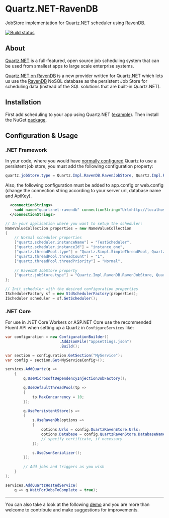 # Quartz.NET-RavenDB

JobStore implementation for Quartz.NET scheduler using RavenDB.

[![Build status](https://ci.appveyor.com/api/projects/status/y8252pb1yn59yul0?svg=true)](https://ci.appveyor.com/project/nefarius/quartznet-ravendb)

## About

[Quartz.NET](https://github.com/quartznet/quartznet) is a full-featured, open source job scheduling system that can be used from smallest apps to large scale enterprise systems.

[Quartz.NET on RavenDB](https://github.com/ravendb/quartznet-RavenDB) is a new provider written for Quartz.NET which lets us use the [RavenDB](https://ravendb.net/features) NoSQL database as the persistent Job Store for scheduling data (instead of the SQL solutions that are built-in Quartz.NET).

## Installation

First add scheduling to your app using Quartz.NET ([example](http://www.quartz-scheduler.net/documentation/quartz-2.x/quick-start.html)).
Then install the NuGet [package](https://www.nuget.org/packages/Quartz.Impl.RavenDB/).

## Configuration & Usage 

### .NET Framework

In your code, where you would have [normally configured](https://www.quartz-scheduler.net/documentation/quartz-3.x/tutorial/job-stores.html) Quartz to use a persistent job store, you must add the following configuration property:

```csharp
quartz.jobStore.type = Quartz.Impl.RavenDB.RavenJobStore, Quartz.Impl.RavenDB
```

Also, the following configuration must be added to app.config or web.config (change the connection string according to your server url, database name and ApiKey).

```xml
  <connectionStrings>
    <add name="quartznet-ravendb" connectionString="Url=http://localhost:8080;DefaultDatabase=MyDatabaseName"/>
  </connectionStrings>
```

```csharp
// In your application where you want to setup the scheduler:
NameValueCollection properties = new NameValueCollection
{
	// Normal scheduler properties
	["quartz.scheduler.instanceName"] = "TestScheduler",
	["quartz.scheduler.instanceId"] = "instance_one",
	["quartz.threadPool.type"] = "Quartz.Simpl.SimpleThreadPool, Quartz",
	["quartz.threadPool.threadCount"] = "1",
	["quartz.threadPool.threadPriority"] = "Normal",
	
	// RavenDB JobStore property
	["quartz.jobStore.type"] = "Quartz.Impl.RavenDB.RavenJobStore, Quartz.Impl.RavenDB"
};

// Init scheduler with the desired configuration properties
ISchedulerFactory sf = new StdSchedulerFactory(properties);
IScheduler scheduler = sf.GetScheduler();
```

### .NET Core

For use in .NET Core Workers or ASP.NET Core use the recommended Fluent API when setting up a Quartz in `ConfigureServices` like:

```csharp
var configuration = new ConfigurationBuilder()
                        .AddJsonFile("appsettings.json")
                        .Build();

var section = configuration.GetSection("MyService");
var config = section.Get<MyServiceConfig>();

services.AddQuartz(q =>
	{
		q.UseMicrosoftDependencyInjectionJobFactory();

		q.UseDefaultThreadPool(tp =>
		{
			tp.MaxConcurrency = 10;
		});

		q.UsePersistentStore(s =>
		{
			s.UseRavenDb(options =>
			{
				options.Urls = config.QuartzRavenStore.Urls;
				options.Database = config.QuartzRavenStore.DatabaseName;
				// specify certificate, if necessary
			});

			s.UseJsonSerializer();
		});
		
		// Add jobs and triggers as you wish
	}
);

services.AddQuartzHostedService(
	q => q.WaitForJobsToComplete = true);

```

---

You can also take a look at the following [demo](./blob/master/src/Examples/RavenJobStoreDemo.cs) and you are more than welcome to contribute and make suggestions for improvements.
